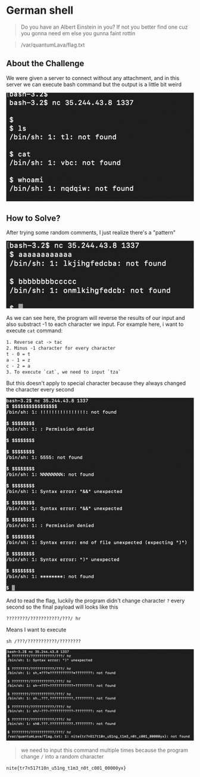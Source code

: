 # German shell
> Do you have an Albert Einstein in you? If not you better find one cuz you gonna need em else you gunna faint rottin

> /var/quantumLava/flag.txt

## About the Challenge
We were given a server to connect without any attachment, and in this server we can execute bash command but the output is a little bit weird

![preview](images/preview.png)

## How to Solve?
After trying some random comments, I just realize there's a "pattern"

![testing](images/testing.png)

As we can see here, the program will reverse the results of our input and also substract -1 to each character we input. For example here, i want to execute `cat` command:

```
1. Reverse cat -> tac
2. Minus -1 character for every character
t - 0 = t
a - 1 = z
c - 2 = a
3. To execute `cat`, we need to input `tza`
```

But this doesn't apply to special character because they always changed the character every second

![special characters](images/special-char.png)

And to read the flag, luckily the program didn't change character `?` every second so the final payload will looks like this

```
????????/???????????/???/ hr
```

Means I want to execute

```
sh /???/???????????/????????
```

![flag](images/flag.png)

> we need to input this command multiple times because the program change `/` into a random character

```
nite{tr7n517t10n_u51ng_t1m3_n0t_c001_00000yx}
```